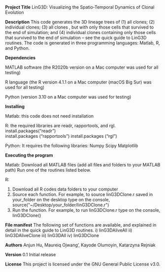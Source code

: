 **Project Title**
LinG3D: Visualizing the Spatio-Temporal Dynamics of Clonal Evolution

**Description**
This code generates the 3D lineage trees of (1) all clones; (2) individual clones; (3) all clones , but with only those cells that survived to the end of simulation; and (4) individual clones containing only those cells that survived to the end of simulation – see the quick guide to LinG3D routines. The code is generated in three programming languages: Matlab, R, and Python.

**Dependencies**

MATLAB software (the R2020b version on a Mac computer was used for all testing)

R language (the R version 4.1.1 on a Mac computer (macOS Big Sur) was used for all testing)

Python (version 3.10 on a Mac computer was used for testing)

**Installing**

Matlab: this code does not need installation

R: the required libraries are readr, rapportools, and rgl. 
        install.packages(“readr”)   
        install.packages (“rapportools”)
        install.packages (“rgl”)
        
Python: It requires the following libraries:
         Numpy
         Scipy
         Matplotlib

**Executing the program**

Matlab: 
Download all MATLAB files (add all files and folders to your MATLAB path)
Run one of the routines listed below. 

R:
1.	Download all R codes data folders to your computer
2.	Source each function. For example, to source linG3DClone.r saved in your_folder on the desktop type on the console,
             source("~/Desktop/your_folder/linG3DClone.r")
3.	Run the function. For example, to run linG3DClone.r type on the console,
                          linG3DClone()

**File manifest**
The following set of functions are available, and explained in detail in the quick guide to LinG3D routines.
i)	linG3DAliveAll
ii)	linG3DAliveClone
iii)	linG3DAll
iv)	linG3DClone

**Authors**
Anjun Hu,
Maureiq Ojwang’,
Kayode Olumoyin,
Katarzyna Rejniak

**Version**
0.1
Initial release

**License**
This project is licensed under the GNU General Public License v3.0.
